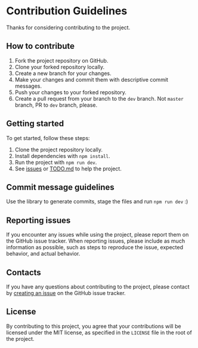 # Contribution Guidelines

Thanks for considering contributing to the project.

## How to contribute

1. Fork the project repository on GitHub.
2. Clone your forked repository locally.
3. Create a new branch for your changes.
4. Make your changes and commit them with descriptive commit messages.
5. Push your changes to your forked repository.
6. Create a pull request from your branch to the `dev` branch. Not `master` branch, PR to `dev` branch, please.

## Getting started

To get started, follow these steps:

1. Clone the project repository locally.
2. Install dependencies with `npm install`.
3. Run the project with `npm run dev`.
4. See [issues](https://github.com/di-sukharev/opencommit/issues) or [TODO.md](../TODO.md) to help the project.

## Commit message guidelines

Use the library to generate commits, stage the files and run `npm run dev` :)

## Reporting issues

If you encounter any issues while using the project, please report them on the GitHub issue tracker. When reporting issues, please include as much information as possible, such as steps to reproduce the issue, expected behavior, and actual behavior.

## Contacts

If you have any questions about contributing to the project, please contact by [creating an issue](https://github.com/di-sukharev/opencommit/issues) on the GitHub issue tracker.

## License

By contributing to this project, you agree that your contributions will be licensed under the MIT license, as specified in the `LICENSE` file in the root of the project.
